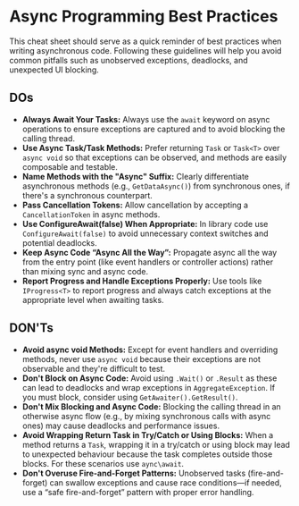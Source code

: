 ﻿# Async Programming Best Practices

This cheat sheet should serve as a quick reminder of best practices when writing asynchronous code. Following these guidelines will help you avoid common pitfalls such as unobserved exceptions, deadlocks, and unexpected UI blocking.

## DOs
- **Always Await Your Tasks:**
  Always use the `await` keyword on async operations to ensure exceptions are captured and to avoid blocking the calling thread.
- **Use Async Task/Task<T> Methods:**
  Prefer returning `Task` or `Task<T>` over `async void` so that exceptions can be observed, and methods are easily composable and testable.
- **Name Methods with the "Async" Suffix:**
  Clearly differentiate asynchronous methods (e.g., `GetDataAsync()`) from synchronous ones, if there's a synchronous counterpart.
- **Pass Cancellation Tokens:**
  Allow cancellation by accepting a `CancellationToken` in async methods.
- **Use ConfigureAwait(false) When Appropriate:**
  In library code use `ConfigureAwait(false)` to avoid unnecessary context switches and potential deadlocks.
- **Keep Async Code “Async All the Way”:**
  Propagate async all the way from the entry point (like event handlers or controller actions) rather than mixing sync and async code.
- **Report Progress and Handle Exceptions Properly:**
  Use tools like `IProgress<T>` to report progress and always catch exceptions at the appropriate level when awaiting tasks.

## DON'Ts
- **Avoid async void Methods:**
  Except for event handlers and overriding methods, never use `async void` because their exceptions are not observable and they're difficult to test.
- **Don't Block on Async Code:**
  Avoid using `.Wait()` or `.Result` as these can lead to deadlocks and wrap exceptions in `AggregateException`. If you must block, consider using `GetAwaiter().GetResult()`.
- **Don't Mix Blocking and Async Code:**
  Blocking the calling thread in an otherwise async flow (e.g., by mixing synchronous calls with async ones) may cause deadlocks and performance issues.
- **Avoid Wrapping Return Task in Try/Catch or Using Blocks:**
  When a method returns a `Task`, wrapping it in a try/catch or using block may lead to unexpected behaviour because the task completes outside those blocks.  For these scenarios use `aync\await`.
- **Don't Overuse Fire-and-Forget Patterns:**
  Unobserved tasks (fire-and-forget) can swallow exceptions and cause race conditions—if needed, use a “safe fire-and-forget” pattern with proper error handling.
  